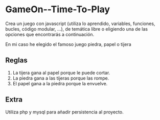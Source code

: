# GameOn--Time-To-Play

Crea un juego con javascript (utiliza lo aprendido, variables, funciones, bucles, código modular, ...), de temática libre o eligiendo una de las opciones que encontrarás a continuación.

En mi caso he elegido el famoso juego piedra, papel o tijera

## Reglas

1. La tijera gana al papel porque le puede cortar.
2. La piedra gana a las tijeras porque las rompe.
3. El papel gana a la piedra porque la envuelve.

## Extra

Utiliza php y mysql para añadir persistencia al proyecto.

